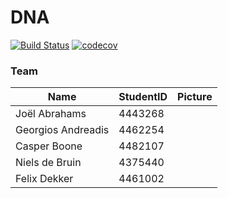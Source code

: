 # DNA
[![Build Status](https://travis-ci.com/nielsdebruin/dna.svg?token=MPR2aq1yzRi2MdAzgtdk&branch=master)](https://travis-ci.com/nielsdebruin/dna)
[![codecov](https://codecov.io/gh/nielsdebruin/dna/branch/master/graph/badge.svg?token=iCcqwI3I98)](https://codecov.io/gh/nielsdebruin/dna)

### Team
| Name               | StudentID | Picture |
|--------------------|-----------|---------|
| Joël Abrahams      | 4443268   |         |
| Georgios Andreadis | 4462254   |         |
| Casper Boone       | 4482107   |         |
| Niels de Bruin     | 4375440   |         |
| Felix Dekker       | 4461002   |         |
